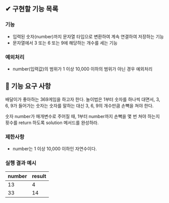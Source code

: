## ✔ 구현할 기능 목록

### 기능
- 입력된 숫자(number)까지 문자열 타입으로 변환하여 계속 연결하여 저장하는 기능
- 문자열에서 3 또는 6 또는 9에 해당하는 개수를 세는 기능

### 예외처리
- number(입력값)의 범위가 1 이상 10,000 이하의 범위가 아닌 경우 예외처리





## 🚀 기능 요구 사항

배달이가 좋아하는 369게임을 하고자 한다. 놀이법은 1부터 숫자를 하나씩 대면서, 3, 6, 9가 들어가는 숫자는 숫자를 말하는 대신 3, 6, 9의 개수만큼 손뼉을 쳐야 한다.

숫자 number가 매개변수로 주어질 때, 1부터 number까지 손뼉을 몇 번 쳐야 하는지 횟수를 return 하도록 solution 메서드를 완성하라.

### 제한사항

- number는 1 이상 10,000 이하인 자연수이다.

### 실행 결과 예시

| number | result |
| --- | --- |
| 13 | 4 |
| 33 | 14 |

